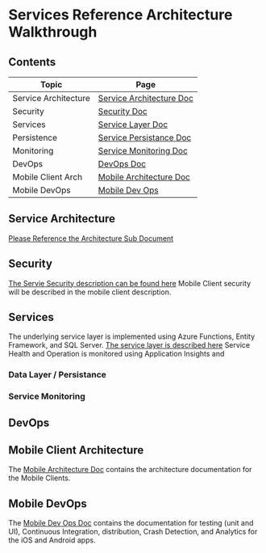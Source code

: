 # Services Reference Architecture Walkthrough

## Contents

Topic                | Page
-------------------- | ------------------------------------------------
Service Architecture | [Service Architecture Doc](./Infrastructure.md)
Security             | [Security Doc](./ServiceSecurity.md)
Services             | [Service Layer Doc](./Services.md)
Persistence          | [Service Persistance Doc](./ServiceDataLayer.md)
Monitoring           | [Service Monitoring Doc](./ServiceMonitoring.md)
DevOps               | [DevOps Doc](./DevOps.md)
Mobile Client Arch   | [Mobile Architecture Doc](./MOBILE.md)
Mobile DevOps        | [Mobile Dev Ops](./MOBILE_DEV_OPS.md)

## Service Architecture

[Please Reference the Architecture Sub Document](./Infrastructure.md)

## Security

[The Servie Security description can be found here](./ServiceSecurity.md) Mobile Client security will be described in the mobile client description.

## Services

The underlying service layer is implemented using Azure Functions, Entity Framework, and SQL Server. [The service layer is described here](./Services.md) Service Health and Operation is monitored using Application Insights and

### Data Layer / Persistance

### Service Monitoring

## DevOps

## Mobile Client Architecture

The [Mobile Architecture Doc](./MOBILE.md) contains the architecture documentation for the Mobile Clients.

## Mobile DevOps

The [Mobile Dev Ops Doc](./MOBILE_DEV_OPS.md) contains the documentation for testing (unit and UI), Continuous Integration, distribution, Crash Detection, and Analytics for the iOS and Android apps.
